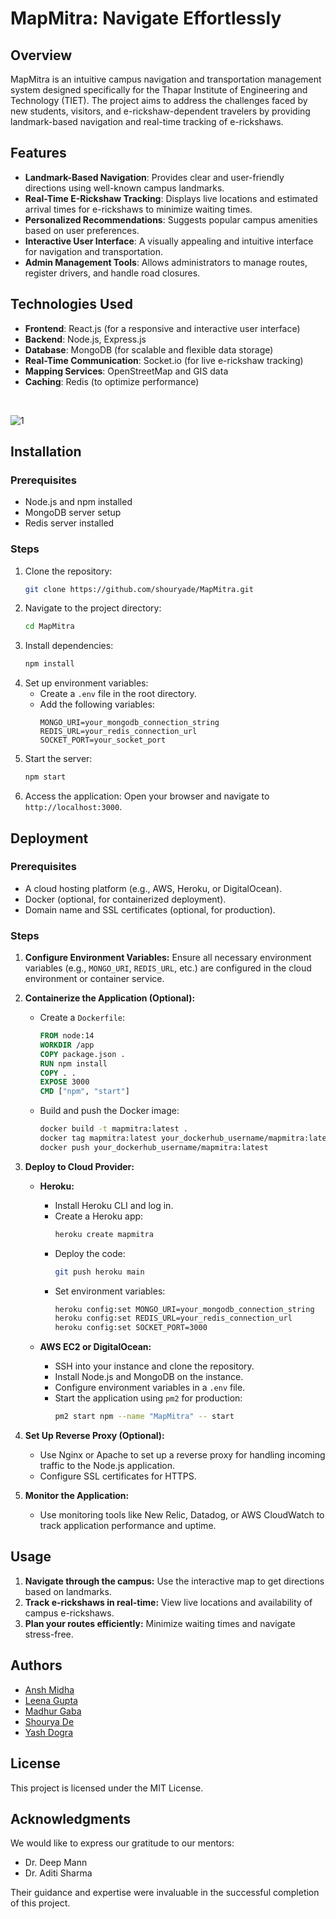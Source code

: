 
# MapMitra: Navigate Effortlessly

## Overview
MapMitra is an intuitive campus navigation and transportation management system designed specifically for the Thapar Institute of Engineering and Technology (TIET). The project aims to address the challenges faced by new students, visitors, and e-rickshaw-dependent travelers by providing landmark-based navigation and real-time tracking of e-rickshaws.

## Features
- **Landmark-Based Navigation**: Provides clear and user-friendly directions using well-known campus landmarks.
- **Real-Time E-Rickshaw Tracking**: Displays live locations and estimated arrival times for e-rickshaws to minimize waiting times.
- **Personalized Recommendations**: Suggests popular campus amenities based on user preferences.
- **Interactive User Interface**: A visually appealing and intuitive interface for navigation and transportation.
- **Admin Management Tools**: Allows administrators to manage routes, register drivers, and handle road closures.

## Technologies Used
- **Frontend**: React.js (for a responsive and interactive user interface)
- **Backend**: Node.js, Express.js
- **Database**: MongoDB (for scalable and flexible data storage)
- **Real-Time Communication**: Socket.io (for live e-rickshaw tracking)
- **Mapping Services**: OpenStreetMap and GIS data
- **Caching**: Redis (to optimize performance)

<br>

![1](https://github.com/user-attachments/assets/3e56dbf6-8b08-4ec3-8a6b-1b52c3d78319)


## Installation
### Prerequisites
- Node.js and npm installed
- MongoDB server setup
- Redis server installed

### Steps
1. Clone the repository:
   ```bash
   git clone https://github.com/shouryade/MapMitra.git
   ```
2. Navigate to the project directory:
   ```bash
   cd MapMitra
   ```
3. Install dependencies:
   ```bash
   npm install
   ```
4. Set up environment variables:
   - Create a `.env` file in the root directory.
   - Add the following variables:
     ```env
     MONGO_URI=your_mongodb_connection_string
     REDIS_URL=your_redis_connection_url
     SOCKET_PORT=your_socket_port
     ```
5. Start the server:
   ```bash
   npm start
   ```
6. Access the application:
   Open your browser and navigate to `http://localhost:3000`.

## Deployment
### Prerequisites
- A cloud hosting platform (e.g., AWS, Heroku, or DigitalOcean).
- Docker (optional, for containerized deployment).
- Domain name and SSL certificates (optional, for production).

### Steps
1. **Configure Environment Variables:**
   Ensure all necessary environment variables (e.g., `MONGO_URI`, `REDIS_URL`, etc.) are configured in the cloud environment or container service.

2. **Containerize the Application (Optional):**
   - Create a `Dockerfile`:
     ```dockerfile
     FROM node:14
     WORKDIR /app
     COPY package.json .
     RUN npm install
     COPY . .
     EXPOSE 3000
     CMD ["npm", "start"]
     ```
   - Build and push the Docker image:
     ```bash
     docker build -t mapmitra:latest .
     docker tag mapmitra:latest your_dockerhub_username/mapmitra:latest
     docker push your_dockerhub_username/mapmitra:latest
     ```

3. **Deploy to Cloud Provider:**
   - **Heroku:**
     - Install Heroku CLI and log in.
     - Create a Heroku app:
       ```bash
       heroku create mapmitra
       ```
     - Deploy the code:
       ```bash
       git push heroku main
       ```
     - Set environment variables:
       ```bash
       heroku config:set MONGO_URI=your_mongodb_connection_string
       heroku config:set REDIS_URL=your_redis_connection_url
       heroku config:set SOCKET_PORT=3000
       ```

   - **AWS EC2 or DigitalOcean:**
     - SSH into your instance and clone the repository.
     - Install Node.js and MongoDB on the instance.
     - Configure environment variables in a `.env` file.
     - Start the application using `pm2` for production:
       ```bash
       pm2 start npm --name "MapMitra" -- start
       ```

4. **Set Up Reverse Proxy (Optional):**
   - Use Nginx or Apache to set up a reverse proxy for handling incoming traffic to the Node.js application.
   - Configure SSL certificates for HTTPS.

5. **Monitor the Application:**
   - Use monitoring tools like New Relic, Datadog, or AWS CloudWatch to track application performance and uptime.

## Usage
1. **Navigate through the campus:** Use the interactive map to get directions based on landmarks.
2. **Track e-rickshaws in real-time:** View live locations and availability of campus e-rickshaws.
3. **Plan your routes efficiently:** Minimize waiting times and navigate stress-free.

## Authors
- [Ansh Midha](https://github.com/AM0312)
- [Leena Gupta](https://github.com/leena153)
- [Madhur Gaba](https://github.com/madhurgaba2603)
- [Shourya De](https://github.com/shouryade)
- [Yash Dogra](https://github.com/yxshee)

## License
This project is licensed under the MIT License.

## Acknowledgments
We would like to express our gratitude to our mentors:
- Dr. Deep Mann
- Dr. Aditi Sharma

Their guidance and expertise were invaluable in the successful completion of this project.

<br>

<br> 



<br>

<br> 
